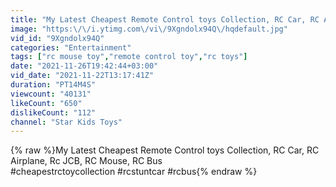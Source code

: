 ```yaml
---
title: "My Latest Cheapest Remote Control toys Collection, RC Car, RC Airplane, Rc JCB, RC Mouse, RC Bus"
image: "https:\/\/i.ytimg.com\/vi\/9Xgndolx94Q\/hqdefault.jpg"
vid_id: "9Xgndolx94Q"
categories: "Entertainment"
tags: ["rc mouse toy","remote control toy","rc toys"]
date: "2021-11-26T19:42:44+03:00"
vid_date: "2021-11-22T13:17:41Z"
duration: "PT14M4S"
viewcount: "40131"
likeCount: "650"
dislikeCount: "112"
channel: "Star Kids Toys"
---
```

{% raw %}My Latest Cheapest Remote Control toys Collection, RC Car, RC Airplane, Rc JCB, RC Mouse, RC Bus<br />#cheapestrctoycollection #rcstuntcar #rcbus{% endraw %}
